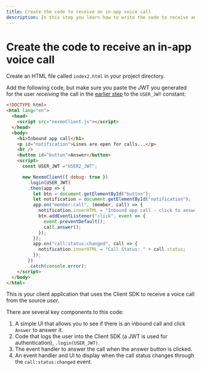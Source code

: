 ```yaml
---
title: Create the code to receive an in-app voice call
description: In this step you learn how to write the code to receive an in-app voice call from another app.
---
```


# Create the code to receive an in-app voice call

Create an HTML file called `index2.html` in your project directory.

Add the following code, but make sure you paste the JWT you generated for the user _receiving_ the call in the [earlier step](/client-sdk/tutorials/app-to-app/client-sdk/generate-jwts) to the `USER_JWT` constant:

``` html
<!DOCTYPE html>
<html lang="en">
  <head>
    <script src="nexmoClient.js"></script>
  </head>
  <body>
    <h1>Inbound app call</h1>
    <p id="notification">Lines are open for calls...</p>
    <br />
    <button id="button">Answer</button>
    <script>
      const USER_JWT ="USER2_JWT";

      new NexmoClient({ debug: true })
        .login(USER_JWT)
        .then(app => {
          let btn = document.getElementById("button");
          let notification = document.getElementById("notification");
          app.on("member:call", (member, call) => {
            notification.innerHTML = "Inbound app call - click to answer...";
            btn.addEventListener("click", event => {
              event.preventDefault();
              call.answer();
            });
          });
          app.on("call:status:changed", call => {
            notification.innerHTML = "Call Status: " + call.status;
          });
        })
        .catch(console.error);
    </script>
  </body>
</html>
```

This is your client application that uses the Client SDK to receive a voice call from the source *user*.

There are several key components to this code:

1. A simple UI that allows you to see if there is an inbound call and click `Answer` to answer it.
2. Code that logs the user into the Client SDK (a JWT is used for authentication), `.login(USER_JWT)`.
3. The event handler to answer the call when the answer button is clicked.
4. An event handler and UI to display when the call status changes through the `call:status:changed` event.
